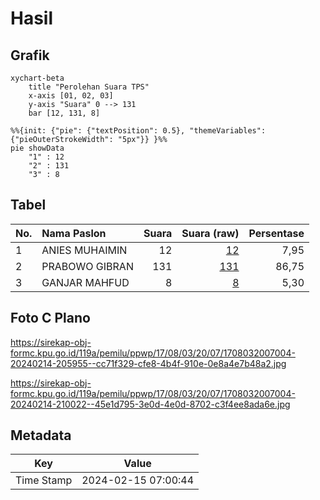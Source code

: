 # Hasil

## Grafik

```mermaid
xychart-beta
    title "Perolehan Suara TPS"
    x-axis [01, 02, 03]
    y-axis "Suara" 0 --> 131
    bar [12, 131, 8]
```

```mermaid
%%{init: {"pie": {"textPosition": 0.5}, "themeVariables": {"pieOuterStrokeWidth": "5px"}} }%%
pie showData
    "1" : 12
    "2" : 131
    "3" : 8
```

## Tabel

| No. | Nama Paslon    | Suara | Suara (raw) | Persentase |
|:--- |:-------------- | -----:| -----------:| ----------:|
| 1   | ANIES MUHAIMIN | 12    | [12][p-1]   | 7,95       |
| 2   | PRABOWO GIBRAN | 131   | [131][p-2]  | 86,75      |
| 3   | GANJAR MAHFUD  | 8     | [8][p-3]    | 5,30       |


[p-1]: https://github.com/gigit-pemilu/pemilu-2024-17-bengkulu/blob/main/pilpres/hitung-suara/sub/17-bengkulu/sub/08-kepahiang/sub/03-tebat-karai/sub/2007-tertik/sub/004-tps/sub/paslon-1.txt
[p-2]: https://github.com/gigit-pemilu/pemilu-2024-17-bengkulu/blob/main/pilpres/hitung-suara/sub/17-bengkulu/sub/08-kepahiang/sub/03-tebat-karai/sub/2007-tertik/sub/004-tps/sub/paslon-2.txt
[p-3]: https://github.com/gigit-pemilu/pemilu-2024-17-bengkulu/blob/main/pilpres/hitung-suara/sub/17-bengkulu/sub/08-kepahiang/sub/03-tebat-karai/sub/2007-tertik/sub/004-tps/sub/paslon-3.txt

## Foto C Plano

https://sirekap-obj-formc.kpu.go.id/119a/pemilu/ppwp/17/08/03/20/07/1708032007004-20240214-205955--cc71f329-cfe8-4b4f-910e-0e8a4e7b48a2.jpg

https://sirekap-obj-formc.kpu.go.id/119a/pemilu/ppwp/17/08/03/20/07/1708032007004-20240214-210022--45e1d795-3e0d-4e0d-8702-c3f4ee8ada6e.jpg


## Metadata

| Key        | Value               |
| ---------- | ------------------- |
| Time Stamp | 2024-02-15 07:00:44 |



